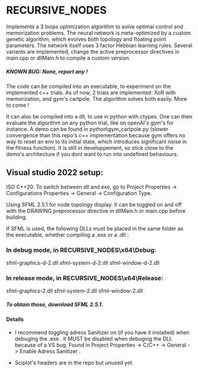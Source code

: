 # RECURSIVE_NODES

Implements a 3 loops optimization algorithm to solve optimal control and memorization problems. The neural network is meta-optimized by a custom genetic algorithm, which evolves both topology and floating point parameters. The network itself uses 3 factor Hebbian learning rules. 
Several variants are implemented, change the active preprocessor directives in main.cpp or dllMain.h to compile a custom version.

##### KNOWN BUG: None, report any !

The code can be compiled into an executable, to experiment on the implemented c++ trials. As of now, 2 trials are implemented: XoR with memorization, and gym's cartpole. The algorithm solves both easily. More to come !

It can also be compiled into a dll, to use in python with ctypes. One can then evaluate the algorithm on any python trial, like on openAI's gym's for instance. A demo can be found in python\gym_cartpole.py (slower convergence than this repo's c++ implementation because gym offers no way to reset an env to its initial state, which introduces significant noise in the fitness function). It is still in developpement, so stick close to the demo's architecture if you dont want to run into undefined behaviours.

## Visual studio 2022 setup:

ISO C++20. To switch between dll and exe, go to Project Properties -> Configurations Properties -> General -> Configuration Type. 

Using SFML 2.5.1 for node topology display. It can be toggled on and off with the DRAWING preprocessor directive in dllMain.h or main.cpp before building. 

If SFML is used, the following DLLs must be placed in the same folder as the executable, whether compiling a .exe or a .dll :

### In debug mode, in RECURSIVE_NODES\x64\Debug:

  sfml-graphics-d-2.dll     sfml-system-d-2.dll     sfml-window-d-2.dll
  
  
### In release mode, in RECURSIVE_NODES\x64\Release:

  sfml-graphics-2.dll      sfml-system-2.dll     sfml-window-2.dll
  
 
##### To obtain those, download SFML 2.5.1.

#### Details

- I recommend toggling adress Sanitizer on (if you have it installed) when debuging the .exe . It MUST be disabled when debuging the DLL because of a VS bug. Found in  Project Properties -> C/C++ -> General -> Enable Adress Sanitizer  . 

- Sciplot's headers are in the repo but unused yet.

